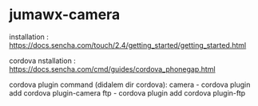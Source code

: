 # jumawx-camera

installation :
https://docs.sencha.com/touch/2.4/getting_started/getting_started.html

cordova nstallation :
https://docs.sencha.com/cmd/guides/cordova_phonegap.html

cordova plugin command (didalem dir cordova):
camera - cordova plugin add cordova plugin-camera
ftp - cordova plugin add cordova plugin-ftp

